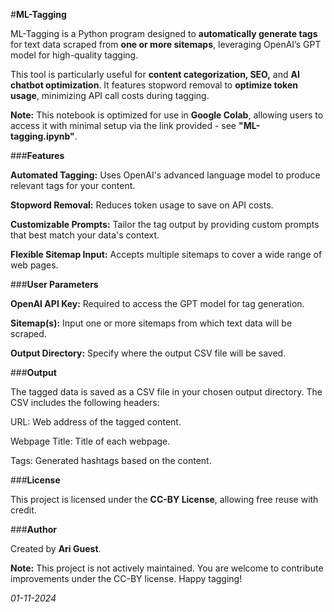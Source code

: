 #**ML-Tagging**

ML-Tagging is a Python program designed to **automatically generate tags** for text data scraped from **one or more sitemaps**, leveraging OpenAI’s GPT model for high-quality tagging.

This tool is particularly useful for **content categorization, SEO,** and **AI chatbot optimization**. It features stopword removal to **optimize token usage**, minimizing API call costs during tagging.

**Note:** This notebook is optimized for use in **Google Colab**, allowing users to access it with minimal setup via the link provided - see **"ML-tagging.ipynb"**.

###**Features**

**Automated Tagging:** Uses OpenAI's advanced language model to produce relevant tags for your content.

**Stopword Removal:** Reduces token usage to save on API costs.

**Customizable Prompts:** Tailor the tag output by providing custom prompts that best match your data's context.

**Flexible Sitemap Input:** Accepts multiple sitemaps to cover a wide range of web pages.


###**User Parameters**

**OpenAI API Key:** Required to access the GPT model for tag generation.

**Sitemap(s):** Input one or more sitemaps from which text data will be scraped.

**Output Directory:** Specify where the output CSV file will be saved.


###**Output**

The tagged data is saved as a CSV file in your chosen output directory. The CSV includes the following headers:

URL: Web address of the tagged content.

Webpage Title: Title of each webpage.

Tags: Generated hashtags based on the content.


###**License**

This project is licensed under the **CC-BY License**, allowing free reuse with credit.

###**Author**

Created by **Ari Guest**.

**Note:** This project is not actively maintained. You are welcome to contribute improvements under the CC-BY license. Happy tagging!

_01-11-2024_